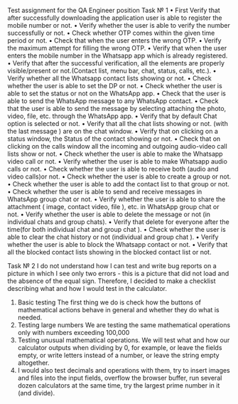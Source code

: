 Test assignment for the QA Engineer position
Task № 1
•	First Verify that after successfully downloading the application user is able to register the mobile number or not.
•	Verify whether the user is able to verify the number successfully or not.
•	Check whether OTP comes within the given time period or not.
•	Check that when the user enters the wrong OTP.
•	Verify the maximum attempt for filling the wrong OTP.
•	Verify that when the user enters the mobile number in the Whatsapp app which is already registered.
•	Verify that after the successful verification, all the elements are properly visible/present or not.(Contact list, menu bar, chat, status, calls, etc.).
•	Verify whether all the Whatsapp contact lists showing or not.
•	Check whether the user is able to set the DP or not.
•	Check whether the user is able to set the status or not on the WhatsApp app.
•	Check that the user is able to send the WhatsApp message to any WhatsApp contact.
•	Check that the user is able to send the message by selecting attaching the photo, video, file, etc. through the WhatsApp app.
•	Verify that by default Chat option is selected or not.
•	Verify that all the chat lists showing or not. (with the last message ) are on the chat window.
•	Verify that on clicking on a status window, the Status of the contact showing or not.
•	Check that on clicking on the calls window all the incoming and outgoing audio-video call lists show or not.
•	Check whether the user is able to make the Whatsapp video call or not.
•	Verify whether the user is able to make Whatsapp audio calls or not.
•	Check whether the user is able to receive both (audio and video calls)or not.
•	Check whether the user is able to create a group or not.
•	Check whether the user is able to add the contact list to that group or not.
•	Check whether the user is able to send and receive messages in WhatsApp group chat or not.
•	Verify whether the user is able to share the attachment ( image, contact video, file ), etc. in WhatsApp group chat or not.
•	Verify whether the user is able to delete the message or not (in individual chats and group chats).
•	Verify that delete for everyone after the time(for both individual chat and group chat ).
•	Check whether the user is able to clear the chat history or not (individual and group chat ).
•	Verify whether the user is able to block the Whatsapp contact or not.
•	Verify that all the blocked contact lists showing in the blocked contact list or not.

Task № 2
I do not understand how I can test and write bug reports on a picture in which I see only two errors - this is a picture that did not load and the absence of the equal sign. Therefore, I decided to make a checklist describing what and how I would test in the calculator.
1. Basic testing
The first thing we do is check how the buttons of mathematical actions behave in general and whether they do what is needed.
2. Testing large numbers
We are testing the same mathematical operations only with numbers exceeding 100,000
3. Testing unusual mathematical operations.
We will test what and how our calculator outputs when dividing by 0, for example, or leave the fields empty, or write letters instead of a number, or leave the string empty altogether.
4. I would also test decimals and operations with them, try to insert images and files into the input fields, overflow the browser buffer, run several dozen calculators at the same time, try the largest prime number in it (and divide).
